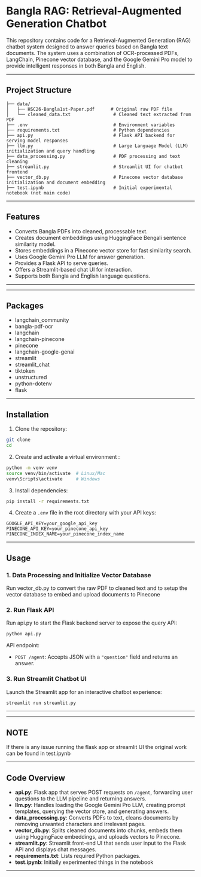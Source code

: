 
# Bangla RAG: Retrieval-Augmented Generation Chatbot

This repository contains code for a Retrieval-Augmented Generation (RAG) chatbot system designed to answer queries based on Bangla text documents. The system uses a combination of OCR-processed PDFs, LangChain, Pinecone vector database, and the Google Gemini Pro model to provide intelligent responses in both Bangla and English.

---

## Project Structure

```
├── data/
│   ├── HSC26-Bangla1st-Paper.pdf      # Original raw PDF file 
│   └── cleaned_data.txt            	# Cleaned text extracted from PDF
├── .env                      			# Environment variables 
├── requirements.txt          			# Python dependencies
├── api.py                    			# Flask API backend for serving model responses
├── llm.py                    			# Large Language Model (LLM) initialization and query handling
├── data_processing.py        			# PDF processing and text cleaning
├── streamlit.py              			# Streamlit UI for chatbot frontend
├── vector_db.py              			# Pinecone vector database initialization and document embedding
├── test.ipynb                			# Initial experimental notebook (not main code)
```

---

## Features

- Converts Bangla PDFs into cleaned, processable text.
- Creates document embeddings using HuggingFace Bengali sentence similarity model.
- Stores embeddings in a Pinecone vector store for fast similarity search.
- Uses Google Gemini Pro LLM for answer generation.
- Provides a Flask API to serve queries.
- Offers a Streamlit-based chat UI for interaction.
- Supports both Bangla and English language questions.

---

---

## Packages

- langchain_community
- bangla-pdf-ocr
- langchain 
- langchain-pinecone
- pinecone
- langchain-google-genai
- streamlit
- streamlit_chat
- tiktoken
- unstructured
- python-dotenv
- flask

---

## Installation

1. Clone the repository:

```bash
git clone 
cd 
```

2. Create and activate a virtual environment :

```bash
python -m venv venv
source venv/bin/activate  # Linux/Mac
venv\Scripts\activate     # Windows
```

3. Install dependencies:

```bash
pip install -r requirements.txt
```

4. Create a `.env` file in the root directory with your API keys:

```
GOOGLE_API_KEY=your_google_api_key
PINECONE_API_KEY=your_pinecone_api_key
PINECONE_INDEX_NAME=your_pinecone_index_name
```

---

## Usage

### 1. Data Processing and Initialize Vector Database

Run vector_db.py to convert the raw PDF to cleaned text and to setup the vector database to embed and upload documents to Pinecone


### 2. Run Flask API

Run api.py to start the Flask backend server to expose the query API:

```bash
python api.py
```

API endpoint:

- `POST /agent`: Accepts JSON with a `"question"` field and returns an answer.

### 3. Run Streamlit Chatbot UI

Launch the Streamlit app for an interactive chatbot experience:

```bash
streamlit run streamlit.py
```

---

---

## NOTE
If there is any issue running the flask app or streamlit UI the original work can be found in test.ipynb

---
## Code Overview

- **api.py**: Flask app that serves POST requests on `/agent`, forwarding user questions to the LLM pipeline and returning answers.
- **llm.py**: Handles loading the Google Gemini Pro LLM, creating prompt templates, querying the vector store, and generating answers.
- **data_processing.py**: Converts PDFs to text, cleans documents by removing unwanted characters and irrelevant pages.
- **vector_db.py**: Splits cleaned documents into chunks, embeds them using HuggingFace embeddings, and uploads vectors to Pinecone.
- **streamlit.py**: Streamlit front-end UI that sends user input to the Flask API and displays chat messages.
- **requirements.txt**: Lists required Python packages.
- **test.ipynb**: Initially experimented things in the notebook 

---

